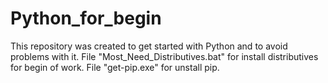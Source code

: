 # Python_for_begin
This repository was created to get started with Python and to avoid problems with it.
File "Most_Need_Distributives.bat" for install distributives for begin of work.
File "get-pip.exe" for unstall pip.
